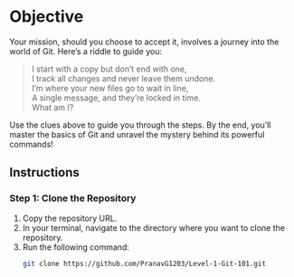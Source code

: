 # Objective
Your mission, should you choose to accept it, involves a journey into the world of Git. Here’s a riddle to guide you:

> I start with a copy but don’t end with one,  
> I track all changes and never leave them undone.  
> I’m where your new files go to wait in line,  
> A single message, and they’re locked in time.  
> What am I?

Use the clues above to guide you through the steps. By the end, you’ll master the basics of Git and unravel the mystery behind its powerful commands!

## Instructions

### Step 1: Clone the Repository
1. Copy the repository URL.
2. In your terminal, navigate to the directory where you want to clone the repository.
3. Run the following command:
   ```bash
   git clone https://github.com/PranavG1203/Level-1-Git-101.git
